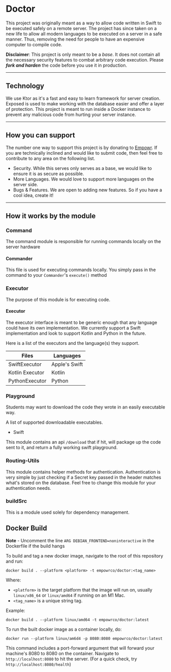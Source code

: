 # Doctor

This project was originally meant as a way to allow code written in Swift to be executed safely on a remote server. The
project has since taken on a new life to allow all modern languages to be executed on a server in a safe manner. Thus,
removing the need for people to have an expensive computer to compile code.

**Disclaimer**: This project is only meant to be a _base_. It does not contain all the necessary security features to
combat arbitrary code execution. Please **_fork and harden_** the code before you use it in production.
___

## Technology

We use Ktor as it's a fast and easy to learn framework for server creation. Exposed is used to make working with the
database easier and offer a layer of protection. This project is meant to run inside
a Docker instance to prevent any malicious code from hurting your server instance.
___

## How you can support

The number one way to support this project is by donating to [Empowr](https://empowrco.org). If you are technically
inclined
and would like to submit code, then feel free to contribute to any area on the following list.

- Security. While this serves only serves as a base, we would like to ensure it is as secure as possible.
- More Languages. We would love to support more languages on the server side.
- Bugs & Features. We are open to adding new features. So if you have a cool idea, create it!

___

## How it works by the module

### Command

The command module is responsible for running commands locally on the server hardware

#### Commander

This file is used for executing commands locally. You simply pass in the command
to your `Commander`'s `execute()` method

### Executor
The purpose of this module is for executing code.

#### Executor

The executor interface is meant to be generic enough that any language could have its own implementation.
We currently support a Swift implementation and look to support Kotlin and Python in the future.

Here is a list of the executors and the language(s) they support.

| Files           | Languages     |
|-----------------|---------------|
| SwiftExecutor   | Apple's Swift |
| Kotlin Executor | Kotlin        |
| PythonExecutor  | Python        |


### Playground

Students may want to download the code they wrote in an easily executable way.

A list of supported downloadable executables.

- Swift

This module contains an api `/download` that if hit, will package up the code sent to it, and return a fully working swift playground.

### Routing-Utils
This module contains helper methods for authentication. Authentication is very simple by just checking if a Secret key 
passed in the header matches what's stored on the database. Feel free to change this module for your authentication needs.

### buildSrc
This is a module used solely for dependency management.

## Docker Build

**Note** - Uncomment the line `ARG DEBIAN_FRONTEND=noninteractive` in the Dockerfile if the build hangs

To build and tag a new docker image, navigate to the root of this repository and run:
```console
docker build . --platform <platform> -t empowrco/doctor:<tag_name>
```
Where:

- `<platform>` is the target platform that the image will run on, usually `linux/x86_64` or `linux/amd64` if running on
  an M1 Mac.
- `<tag_name>` is a unique string tag.

Example:
```console
docker build . --platform linux/amd64 -t empowrco/doctor:latest
```

To run the built docker image as a container locally, do:
```console
docker run --platform linux/am6d4 -p 8080:8080 empowrco/doctor:latest
```

This command includes a port-forward argument that will forward your machine's 8080 to 8080 on the container.
Navigate to `http://localhost:8080` to hit the server. (For a quick check, try `http://localhost:8080/health`)
